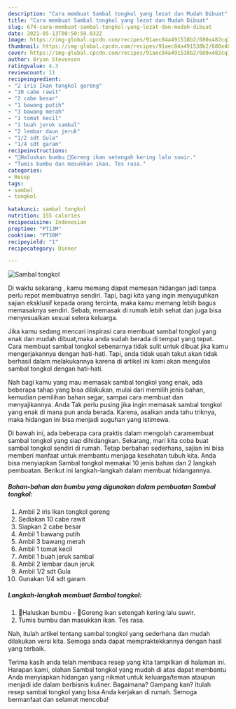 ```yaml
---
description: "Cara membuat Sambal tongkol yang lezat dan Mudah Dibuat"
title: "Cara membuat Sambal tongkol yang lezat dan Mudah Dibuat"
slug: 674-cara-membuat-sambal-tongkol-yang-lezat-dan-mudah-dibuat
date: 2021-05-13T08:50:59.032Z
image: https://img-global.cpcdn.com/recipes/91aec84a491538b2/680x482cq70/sambal-tongkol-foto-resep-utama.jpg
thumbnail: https://img-global.cpcdn.com/recipes/91aec84a491538b2/680x482cq70/sambal-tongkol-foto-resep-utama.jpg
cover: https://img-global.cpcdn.com/recipes/91aec84a491538b2/680x482cq70/sambal-tongkol-foto-resep-utama.jpg
author: Bryan Stevenson
ratingvalue: 4.3
reviewcount: 11
recipeingredient:
- "2 iris Ikan tongkol goreng"
- "10 cabe rawit"
- "2 cabe besar"
- "1 bawang putih"
- "3 bawang merah"
- "1 tomat kecil"
- "1 buah jeruk sambal"
- "2 lembar daun jeruk"
- "1/2 sdt Gula"
- "1/4 sdt garam"
recipeinstructions:
- "📍Haluskan bumbu 📍Goreng ikan setengah kering lalu suwir."
- "Tumis bumbu dan masukkan ikan. Tes rasa."
categories:
- Resep
tags:
- sambal
- tongkol

katakunci: sambal tongkol 
nutrition: 155 calories
recipecuisine: Indonesian
preptime: "PT13M"
cooktime: "PT30M"
recipeyield: "1"
recipecategory: Dinner

---
```



![Sambal tongkol](https://img-global.cpcdn.com/recipes/91aec84a491538b2/680x482cq70/sambal-tongkol-foto-resep-utama.jpg)

Di waktu  sekarang , kamu memang dapat memesan hidangan jadi tanpa perlu repot membuatnya sendiri. Tapi, bagi kita yang ingin menyuguhkan sajian eksklusif kepada orang tercinta, maka kamu memang lebih bagus memasaknya sendiri. Sebab, memasak di rumah lebih sehat dan juga bisa menyesuaikan sesuai selera keluarga.

Jika kamu sedang mencari inspirasi cara membuat sambal tongkol yang enak dan mudah dibuat,maka anda sudah berada di tempat yang tepat. Cara membuat sambal tongkol  sebenarnya tidak sulit untuk dibuat jika kamu mengerjakannya dengan hati-hati. Tapi, anda tidak usah takut akan tidak berhasil dalam melakukannya 
karena di artikel ini kami akan mengulas sambal tongkol dengan hati-hati.  



Nah bagi kamu yang mau memasak sambal tongkol yang enak, ada beberapa tahap yang bisa dilakukan, mulai dari memilih jenis bahan, kemudian pemilihan bahan segar, sampai cara membuat dan menyajikannya. Anda Tak perlu pusing jika ingin memasak sambal tongkol yang enak di mana pun anda berada. Karena, asalkan anda  tahu triknya, maka hidangan ini bisa menjadi suguhan yang istimewa.

Di bawah ini, ada beberapa cara praktis  dalam mengolah caramembuat sambal tongkol yang siap dihidangkan. Sekarang, mari kita coba buat sambal tongkol sendiri di rumah. Tetap berbahan sederhana, sajian ini bisa memberi manfaat untuk membantu menjaga kesehatan tubuh kita. Anda bisa menyiapkan Sambal tongkol memakai 10 jenis bahan dan 2 langkah pembuatan. Berikut ini langkah-langkah dalam membuat hidangannya.

<!--inarticleads1-->

##### Bahan-bahan dan bumbu yang digunakan dalam pembuatan Sambal tongkol:

1. Ambil 2 iris Ikan tongkol goreng
1. Sediakan 10 cabe rawit
1. Siapkan 2 cabe besar
1. Ambil 1 bawang putih
1. Ambil 3 bawang merah
1. Ambil 1 tomat kecil
1. Ambil 1 buah jeruk sambal
1. Ambil 2 lembar daun jeruk
1. Ambil 1/2 sdt Gula
1. Gunakan 1/4 sdt garam




<!--inarticleads2-->

##### Langkah-langkah membuat Sambal tongkol:

1. 📍Haluskan bumbu - 📍Goreng ikan setengah kering lalu suwir.
1. Tumis bumbu dan masukkan ikan. Tes rasa.




Nah, itulah artikel tentang  sambal tongkol  yang sederhana dan mudah dilakukan versi kita. Semoga anda dapat mempraktekkannya dengan hasil yang terbaik. 

Terima kasih anda telah membaca resep yang kita tampilkan di halaman ini. Harapan kami, olahan  Sambal tongkol yang mudah di atas dapat membantu Anda menyiapkan hidangan yang nikmat untuk keluarga/teman ataupun menjadi ide dalam berbisnis kuliner. Bagaimana? Gampang kan? Itulah resep sambal tongkol yang bisa Anda kerjakan di rumah. Semoga bermanfaat dan selamat mencoba!


